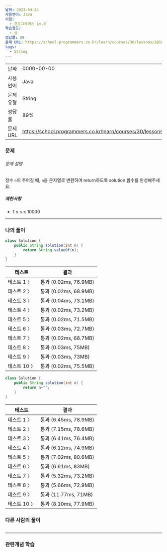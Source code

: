 ```yaml
---
날짜: 2023-04-24
사용언어: Java
시험:
  - 프로그래머스 Lv.0
학습정도:
  - 상
정답률: 89
문제 URL: https://school.programmers.co.kr/learn/courses/30/lessons/181845
tags:
  - String
---
```

|           |                                                                  |
| --------- | ---------------------------------------------------------------- |
| 날짜      | 0000-00-00                                                       |
| 사용 언어 | Java                                                             |
| 문제 유형 | String                                                           |
| 정답률    | 89%                                                              |
| 문제 URL  | https://school.programmers.co.kr/learn/courses/30/lessons/181845 |

### 문제

###### 문제 설명

정수 `n`이 주어질 때, `n`을 문자열로 변환하여 return하도록 solution 함수를 완성해주세요.

##### 제한사항

- 1 ≤ `n` ≤ 10000

---

### 나의 풀이

```java
class Solution {
    public String solution(int n) {
        return String.valueOf(n);
    }
}
```

| 테스트       | 결과                  |
| ------------ | --------------------- |
| 테스트 1 〉  | 통과 (0.02ms, 76.9MB) |
| 테스트 2 〉  | 통과 (0.02ms, 68.9MB) |
| 테스트 3 〉  | 통과 (0.04ms, 73.1MB) |
| 테스트 4 〉  | 통과 (0.02ms, 73.2MB) |
| 테스트 5 〉  | 통과 (0.02ms, 71.5MB) |
| 테스트 6 〉  | 통과 (0.03ms, 72.7MB) |
| 테스트 7 〉  | 통과 (0.02ms, 68.7MB) |
| 테스트 8 〉  | 통과 (0.03ms, 75MB)   |
| 테스트 9 〉  | 통과 (0.03ms, 73MB)   |
| 테스트 10 〉 | 통과 (0.02ms, 75.5MB) |

```java
class Solution {
    public String solution(int n) {
        return n+"";
    }
}
```

| 테스트       | 결과                  |
| ------------ | --------------------- |
| 테스트 1 〉  | 통과 (6.45ms, 78.9MB) |
| 테스트 2 〉  | 통과 (7.15ms, 78.6MB) |
| 테스트 3 〉  | 통과 (6.41ms, 76.4MB) |
| 테스트 4 〉  | 통과 (6.12ms, 74.9MB) |
| 테스트 5 〉  | 통과 (7.02ms, 80.6MB) |
| 테스트 6 〉  | 통과 (6.61ms, 83MB)   |
| 테스트 7 〉  | 통과 (5.32ms, 73.2MB) |
| 테스트 8 〉  | 통과 (5.66ms, 72.9MB) |
| 테스트 9 〉  | 통과 (11.77ms, 71MB)  |
| 테스트 10 〉 | 통과 (8.10ms, 77.9MB) |

### 다른 사람의 풀이

```java

```

---
### 관련개념 학습
